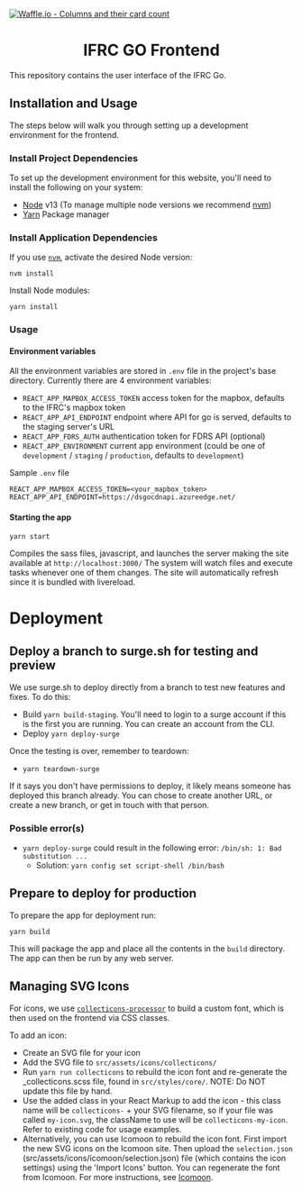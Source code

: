 [![Waffle.io - Columns and their card count](https://badge.waffle.io/IFRCGo/go-infrastructure.svg?columns=all)](https://waffle.io/IFRCGo/go-infrastructure)

<h1 align="center">IFRC GO Frontend</h1>

This repository contains the user interface of the IFRC Go.

## Installation and Usage
The steps below will walk you through setting up a development environment for the frontend.

### Install Project Dependencies
To set up the development environment for this website, you'll need to install the following on your system:

- [Node](http://nodejs.org/) v13 (To manage multiple node versions we recommend [nvm](https://github.com/creationix/nvm))
- [Yarn](https://yarnpkg.com/) Package manager

### Install Application Dependencies

If you use [`nvm`](https://github.com/creationix/nvm), activate the desired Node version:

```
nvm install
```

Install Node modules:

```
yarn install
```

### Usage

#### Environment variables
All the environment variables are stored in `.env` file in the project's base directory. Currently there are 4 environment variables:
- `REACT_APP_MAPBOX_ACCESS_TOKEN` access token for the mapbox, defaults to the IFRC's mapbox token 
- `REACT_APP_API_ENDPOINT` endpoint where API for go is served, defaults to the staging server's URL
- `REACT_APP_FDRS_AUTH` authentication token for FDRS API (optional)
- `REACT_APP_ENVIRONMENT` current app environment (could be one of `development` / `staging` / `production`, defaults to `development`)

Sample `.env` file
```
REACT_APP_MAPBOX_ACCESS_TOKEN=<your_mapbox_token>
REACT_APP_API_ENDPOINT=https://dsgocdnapi.azureedge.net/
```

#### Starting the app

```
yarn start 
```
Compiles the sass files, javascript, and launches the server making the site available at `http://localhost:3000/`
The system will watch files and execute tasks whenever one of them changes.
The site will automatically refresh since it is bundled with livereload.

# Deployment

## Deploy a branch to surge.sh for testing and preview
We use surge.sh to deploy directly from a branch to test new features and fixes. To do this:
* Build `yarn build-staging`. You'll need to login to a surge account if this is the first you are running. You can create an account from the CLI.
* Deploy `yarn deploy-surge`

Once the testing is over, remember to teardown:
* `yarn teardown-surge`

If it says you don't have permissions to deploy, it likely means someone has deployed this branch already. You can chose to create another URL, or create a new branch, or get in touch with that person.

### Possible error(s)
* `yarn deploy-surge` could result in the following error: `/bin/sh: 1: Bad substitution ...`
  * Solution: `yarn config set script-shell /bin/bash`


## Prepare to deploy for production
To prepare the app for deployment run:

```
yarn build
```

This will package the app and place all the contents in the `build` directory.
The app can then be run by any web server.


## Managing SVG Icons

For icons, we use [`collecticons-processor`](https://github.com/developmentseed/collecticons-processor) to build a custom font, which is then used on the frontend via CSS classes.

To add an icon:

 - Create an SVG file for your icon
 - Add the SVG file to `src/assets/icons/collecticons/`
 - Run `yarn run collecticons` to rebuild the icon font and re-generate the _collecticons.scss file, found in `src/styles/core/`. NOTE: Do NOT update this file by hand.
 - Use the added class in your React Markup to add the icon - this class name will be `collecticons-` + your SVG filename, so if your file was called `my-icon.svg`, the className to use will be `collecticons-my-icon`. Refer to existing code for usage examples.
 - Alternatively, you can use Icomoon to rebuild the icon font. First import the new SVG icons on the Icomoon site. Then upload the `selection.json` (src/assets/icons/icomoon/selection.json) file (which contains the icon settings) using the 'Import Icons' button. You can regenerate the font from Icomoon. For more instructions, see [Icomoon](https://icomoon.io/#docs).
